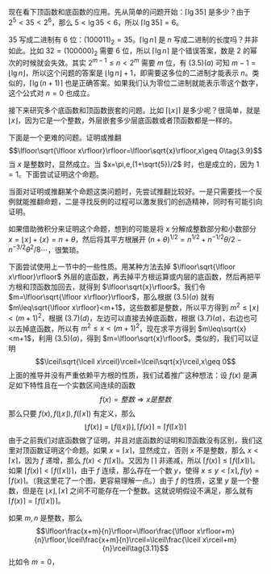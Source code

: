 现在看下顶函数和底函数的应用。先从简单的问题开始：$\lceil\lg 35\rceil$ 是多少？由于 $2^5<35< 2^6$，那么 $5<\lg 35<6$，所以 $\lceil\lg 35\rceil=6$。

35 写成二进制有 6 位：$(100011)_2=35$。$\lceil\lg n\rceil$ 是 $n$ 写成二进制的长度吗？并非如此。比如 $32=(100000)_2$ 需要 6 位，所以 $\lceil\lg n\rceil$ 是个错误答案，数是 2 的幂次的时候就会失效。其实 $2^{m-1}\leq n<2^m$ 需要 $m$ 位，有 $(3.5)(a)$ 可知 $m-1=\lfloor\lg n\rfloor$，所以这个问题的答案是 $\lfloor\lg n\rfloor+1$，即需要这多位的二进制才能表示 $n$。类似的，$\lceil\lg(n+1)\rceil$ 也是正确答案。如果我们认为零位二进制就能表示零这个数字，这个公式对 $n=0$ 也成立。

接下来研究多个底函数和顶函数嵌套的问题。比如 $\lceil\lfloor x\rfloor\rceil$ 是多少呢？很简单，就是 $\lfloor x\rfloor$，因为它是一个整数，外层嵌套多少层底函数或者顶函数都是一样的。

下面是一个更难的问题。证明或推翻
$$\lfloor\sqrt{\lfloor x\rfloor}\rfloor=\lfloor\sqrt{x}\rfloor,x\geq 0\tag{3.9}$$
当 $x$ 是整数时，显然成立。当 $x=\pi,e,(1+\sqrt{5})/2$ 时，也是成立的，因为 $1=1$。下面尝试证明这个命题。

当面对证明或推翻某个命题这类问题时，先尝试推翻比较好。一是只需要找一个反例就能推翻命题，二是寻找反例的过程可以激发我们的创造精神，同时有可能引向证明。

如果借助微积分来证明这个命题，想到的可能是将 $x$ 分解成整数部分和小数部分 $x=\lfloor x\rfloor+\{x\}=n+\theta$，然后将其平方根展开 $(n+\theta)^{1/2}=n^{1/2}+n^{-1/2}\theta/2-n^{-3/2}\theta^2/8\cdots$，很繁琐。

下面尝试使用上一节中的一些性质。用某种方法去掉 $\lfloor\sqrt{\lfloor x\rfloor}\rfloor$ 外层的底函数，再去掉平方根运算或内层的底函数，然后再把平方根和顶函数加回去，就得到 $\lfloor\sqrt{x}\rfloor$。我们令 $m=\lfloor\sqrt{\lfloor x\rfloor}\rfloor$，那么根据 $(3.5)(a)$ 就有 $m\leq\sqrt{\lfloor x\rfloor}<m+1$，这些数都是整数，所以平方得到 $m^2\leq\lfloor x\rfloor<(m+1)^2$，根据 $(3.7)(d)$，左边可以直接去掉底函数，根据 $(3.7)(a)$，右边也可以去掉底函数，所以有 $m^2\leq x<(m+1)^2$，现在求平方得到 $m\leq\sqrt{x}<m+1$，利用 $(3.5)(a)$，得到 $m=\lfloor\sqrt{x}\rfloor$。类似的，我们可以证明
$$\lceil\sqrt{\lceil x\rceil}\rceil=\lceil\sqrt{x}\rceil,x\geq 0$$
上面的推导并没有严重依赖平方根的性质，我们试着推广这种想法：设 $f(x)$ 是满足如下特性且在一个实数区间连续的函数
$$f(x)=整数 \Rightarrow x 是整数$$
那么只要 $f(x), f(\lfloor x\rfloor), f(\lceil x\rceil)$ 有定义，那么
$$\lfloor f(x)\rfloor=\lfloor f(\lfloor x\rfloor)\rfloor,\lceil f(x)\rceil=\lceil f(\lceil x\rceil)\rceil\tag{3.10}$$
由于之前我们对底函数做了证明，并且对底函数的证明和顶函数没有区别，我们这里对顶函数证明这个命题。如果 $x=\lceil x\rceil$，显然成立，否则 $x$ 不是整数，那么 $x<\lceil x\rceil$，因为 $f$ 递增，那么 $f(x)<f(\lceil x\rceil)$。又因为 $\lceil\rceil$ 非递减，所以 $\lceil f(x)\rceil\leq\lceil f(\lceil x\rceil)\rceil$。如果 $\lceil f(x)\rceil<\lceil f(\lceil x\rceil)\rceil$，由于 $f$ 连续，那么存在一个数 $y$，使得 $x\leq y<\lceil x\rceil,f(y)=\lceil f(x)\rceil$。（我这里花了一个图，更容易理解一点。）由于 $f$ 的性质，这里 $y$ 是一个整数，但是在 $\lfloor x\rfloor,\lceil x\rceil$ 之间不可能存在一个整数。这就说明假设不满足，那么就有 $\lceil f(x)\rceil=\lceil f(\lceil x\rceil)\rceil$。

如果 $m,n$ 是整数，那么
$$\lfloor\frac{x+m}{n}\rfloor=\lfloor\frac{\lfloor x\rfloor+m}{n}\rfloor,\lceil\frac{x+m}{n}\rceil=\lceil\frac{\lceil x\rceil+m}{n}\rceil\tag{3.11}$$
比如令 $m=0$，

